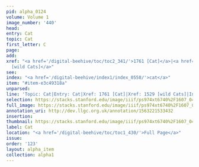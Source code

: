 ```yaml
---
pid: alpha_0124
volume: Volume 1
image_number: '440'
head: 
entry: Cat
topic: Cat
first_letter: C
page: 
add: 
xref: "<a href='/digital-beehive/toc/toc2_341/'>1761 [Cat]</a>|<a href='/digital-beehive/toc/toc2_300/'>1529
  [wild Cats]</a>"
see: 
index: "<a href='/digital-beehive/index1/index_0558/'>cat</a>"
item: "#item-e3c49318a"
unparsed: 
line: 'Topic: Cat|Entry: Cat|Xref: 1761 [Cat]|Xref: 1529 [wild Cats]|Index: cat|#item-e3c49318a'
selection: https://stacks.stanford.edu/image/iiif/ps974xt6740%2F1607_0439/832,837,3033,347/full/0/default.jpg
full_image: https://stacks.stanford.edu/image/iiif/ps974xt6740%2F1607_0439/full/full/0/default.jpg
annotation_uri: http://dev.llgc.org.uk/annotation/1563221533432
insertion: 
thumbnail: https://stacks.stanford.edu/image/iiif/ps974xt6740%2F1607_0439/832,837,600,180/250,/0/default.jpg
label: Cat
location: "<a href='/digital-beehive/toc/toc1_430/'>Full Page</a>"
issue: 
order: '123'
layout: alpha_item
collection: alpha1
---
```

